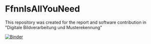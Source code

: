 # FfnnIsAllYouNeed
This repository was created for the report and software contribution in "Digitale Bildverarbeitung und Musterekennung"

[![Binder](https://mybinder.org/badge_logo.svg)](https://mybinder.org/v2/gh/emreekc03/FfnnIsAllYouNeed/main)
